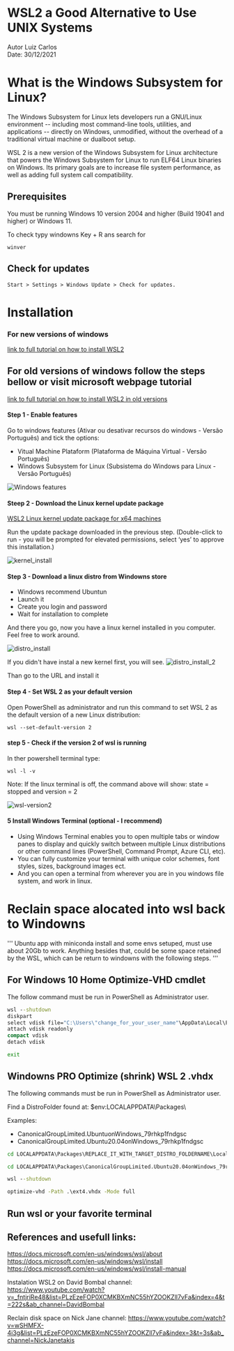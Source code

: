 # WSL2 a Good Alternative to Use UNIX Systems
Autor Luiz Carlos  
Date: 30/12/2021


# What is the Windows Subsystem for Linux?

The Windows Subsystem for Linux lets developers run a GNU/Linux environment -- including most 
command-line tools, utilities, and applications -- directly on Windows, unmodified, without the
overhead of a traditional virtual machine or dualboot setup.

WSL 2 is a new version of the Windows Subsystem for Linux architecture that powers the Windows 
Subsystem for Linux to run ELF64 Linux binaries on Windows. Its primary goals are to increase file
system performance, as well as adding full system call compatibility.

## Prerequisites
You must be running Windows 10 version 2004 and higher (Build 19041 and higher) or Windows 11.

To check typy windowns Key + R ans search for

    winver

## Check for updates

    Start > Settings > Windows Update > Check for updates.


# Installation

### For new versions of windows
[link to full tutorial on how to install WSL2](https://docs.microsoft.com/en-us/windows/wsl/install)


## For old versions of windows follow the steps bellow or visit microsoft webpage tutorial
[link to full tutorial on how to install WSL2 in old versions](https://docs.microsoft.com/en-us/windows/wsl/install-manual)


#### Step 1 - Enable features

Go to windows features (Ativar ou desativar recursos do windows - Versão Português) and tick the options:

* Vitual Machine Plataform (Plataforma de Máquina Virtual - Versão Português)
* Windows Subsystem for Linux (Subsistema do Windows para Linux - Versão Português)

![Windows features](images/windows_features.png)

#### Steep 2 - Download the Linux kernel update package

[WSL2 Linux kernel update package for x64 machines](https://wslstorestorage.blob.core.windows.net/wslblob/wsl_update_x64.msi)

Run the update package downloaded in the previous step. 
(Double-click to run - you will be prompted for elevated permissions, select ‘yes’ to approve this installation.)

![kernel_install](images/kernel_install.png)

#### Step 3 - Download a linux distro from Windowns store

* Windows recommend Ubuntun
* Launch it
* Create you login and password
* Wait for installation to complete

And there you go, now you have a linux kernel installed in you computer. Feel free to work around.

![distro_install](images/distro_install.png)

If you didn't have instal a new kernel first, you will see.
![distro_install_2](images/distro_install_2.png)

Than go to the URL and install it

#### Step 4 - Set WSL 2 as your default version

Open PowerShell as administrator and run this command to set WSL 2 as the default version of a new Linux distribution:

    wsl --set-default-version 2

#### step 5 - Check if the version 2 of wsl is running

In ther powershell terminal type:

    wsl -l -v

Note: If the linux terminal is off, the command above will show:  state = stopped and version = 2  

![wsl-version2](images/wsl-version2.png)


#### 5 Install Windows Terminal (optional - I recommend)

* Using Windows Terminal enables you to open multiple tabs or window panes to display and quickly switch between 
multiple Linux distributions or other command lines (PowerShell, Command Prompt, Azure CLI, etc). 
* You can fully customize your terminal with unique color schemes, font styles, sizes, background images ect.
* And you can open a terminal from wherever you are in you windows file system, and work in linux.





# Reclain space alocated into wsl back to Windowns


''' Ubuntu app with miniconda install and some envs setuped, must use about 20Gb to work.
    Anything besides that, could be some space retained by the WSL, which can be return to 
    windowns with the following steps. '''



## For Windows 10 Home Optimize-VHD cmdlet

The follow command must be run in PowerShell as Administrator user.
```cmd
wsl --shutdown
diskpart
select vdisk file="C:\Users\"change_for_your_user_name"\AppData\Local\Packages\CanonicalGroupLimited.Ubuntu20.04onWindows_79rhkp1fndgsc\LocalState\ext4.vhdx"
attach vdisk readonly
compact vdisk
detach vdisk

exit
```


## Windowns PRO Optimize (shrink) WSL 2 .vhdx

The following commands must be run in PowerShell as Administrator user.

Find a DistroFolder found at: $env:LOCALAPPDATA\Packages\

Examples:
* CanonicalGroupLimited.UbuntuonWindows_79rhkp1fndgsc
* CanonicalGroupLimited.Ubuntu20.04onWindows_79rhkp1fndgsc

```cmd
cd LOCALAPPDATA\Packages\REPLACE_IT_WITH_TARGET_DISTRO_FOLDERNAME\LocalState\

cd LOCALAPPDATA\Packages\CanonicalGroupLimited.Ubuntu20.04onWindows_79rhkp1fndgsc\LocalState\

wsl --shutdown

optimize-vhd -Path .\ext4.vhdx -Mode full
```


## Run wsl or your favorite terminal


## References and usefull links:
https://docs.microsoft.com/en-us/windows/wsl/about
https://docs.microsoft.com/en-us/windows/wsl/install
https://docs.microsoft.com/en-us/windows/wsl/install-manual

Instalation WSL2 on David Bombal channel:
https://www.youtube.com/watch?v=_fntjriRe48&list=PLzEzeFOP0XCMKBXmNC55hYZOOKZll7vFa&index=4&t=222s&ab_channel=DavidBombal

Reclain disk space on Nick Jane channel:
https://www.youtube.com/watch?v=wSHMFX-4i3g&list=PLzEzeFOP0XCMKBXmNC55hYZOOKZll7vFa&index=3&t=3s&ab_channel=NickJanetakis